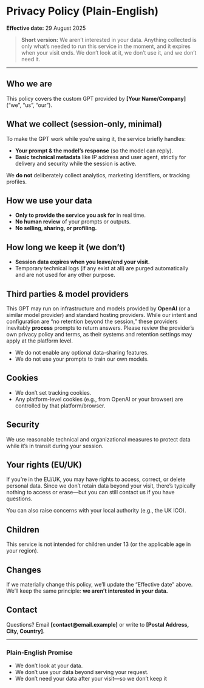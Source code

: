 # Privacy Policy (Plain-English)

**Effective date:** 29 August 2025

> **Short version:** We aren’t interested in your data. Anything collected is only what’s needed to run this service in the moment, and it expires when your visit ends. We don’t look at it, we don’t use it, and we don’t need it.

---

## Who we are

This policy covers the custom GPT provided by **\[Your Name/Company]** (“we”, “us”, “our”).

## What we collect (session-only, minimal)

To make the GPT work while you’re using it, the service briefly handles:

* **Your prompt & the model’s response** (so the model can reply).
* **Basic technical metadata** like IP address and user agent, strictly for delivery and security while the session is active.

We **do not** deliberately collect analytics, marketing identifiers, or tracking profiles.

## How we use your data

* **Only to provide the service you ask for** in real time.
* **No human review** of your prompts or outputs.
* **No selling, sharing, or profiling.**

## How long we keep it (we don’t)

* **Session data expires when you leave/end your visit.**
* Temporary technical logs (if any exist at all) are purged automatically and are not used for any other purpose.

## Third parties & model providers

This GPT may run on infrastructure and models provided by **OpenAI** (or a similar model provider) and standard hosting providers. While our intent and configuration are “no retention beyond the session,” these providers inevitably **process** prompts to return answers. Please review the provider’s own privacy policy and terms, as their systems and retention settings may apply at the platform level.

* We do not enable any optional data-sharing features.
* We do not use your prompts to train our own models.

## Cookies

* We don’t set tracking cookies.
* Any platform-level cookies (e.g., from OpenAI or your browser) are controlled by that platform/browser.

## Security

We use reasonable technical and organizational measures to protect data while it’s in transit during your session.

## Your rights (EU/UK)

If you’re in the EU/UK, you may have rights to access, correct, or delete personal data. Since we don’t retain data beyond your visit, there’s typically nothing to access or erase—but you can still contact us if you have questions.

You can also raise concerns with your local authority (e.g., the UK ICO).

## Children

This service is not intended for children under 13 (or the applicable age in your region).

## Changes

If we materially change this policy, we’ll update the “Effective date” above. We’ll keep the same principle: **we aren’t interested in your data.**

## Contact

Questions? Email **\[contact\@email.example]** or write to **\[Postal Address, City, Country]**.

---

### Plain-English Promise

* We don’t look at your data.
* We don’t use your data beyond serving your request.
* We don’t need your data after your visit—so we don’t keep it
